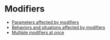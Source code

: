 # Modifiers #

  * [Parameters affected by modifiers](mod_param.md)
  * [Behaviors and situations affected by modifiers](mod_sit.md)
  * [Multiple modifiers at once](mod_mult.md)